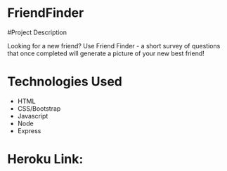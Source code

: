 # FriendFinder


#Project Description

Looking for a new friend? Use Friend Finder - a short survey of questions that once completed will generate a picture of your new best friend!


# Technologies Used

* HTML
* CSS/Bootstrap
* Javascript
* Node
* Express



# Heroku Link:


